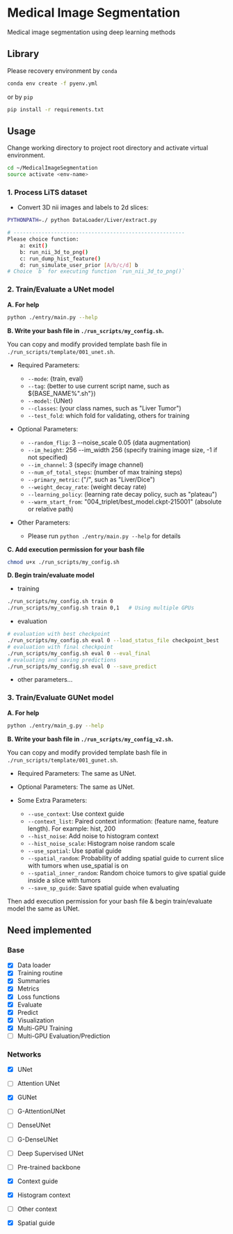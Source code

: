 # Medical Image Segmentation
Medical image segmentation using deep learning methods


## Library
Please recovery environment by `conda`
```bash
conda env create -f pyenv.yml
```

or by `pip`
```bash
pip install -r requirements.txt
```


## Usage

Change working directory to project root directory and activate virtual environment.
```bash
cd ~/MedicalImageSegmentation
source activate <env-name>
```

### 1. Process LiTS dataset

* Convert 3D nii images and labels to 2d slices:
```bash
PYTHONPATH=./ python DataLoader/Liver/extract.py

# -------------------------------------------------------
Please choice function:
	a: exit()
	b: run_nii_3d_to_png()
	c: run_dump_hist_feature()
	d: run_simulate_user_prior [A/b/c/d] b
# Choice `b` for executing function `run_nii_3d_to_png()`
```

### 2. Train/Evaluate a UNet model

**A. For help**
```bash
python ./entry/main.py --help
```

**B. Write your bash file in `./run_scripts/my_config.sh`.**

You can copy and modify provided template bash file in `./run_scripts/template/001_unet.sh`.

* Required Parameters:
  * `--mode`: {train, eval}
  * `--tag`: (better to use current script name, such as ${BASE_NAME%".sh"})
  * `--model`: {UNet}
  * `--classes`: (your class names, such as "Liver Tumor")
  * `--test_fold`: which fold for validating, others for training

* Optional Parameters:
  * `--random_flip`: 3 --noise_scale 0.05 (data augmentation)
  * `--im_height`: 256 --im_width 256 (specify training image size, -1 if not specified)
  * `--im_channel`: 3 (specify image channel)
  * `--num_of_total_steps`: (number of max training steps)
  * `--primary_metric`: ("<class>/<metric>", such as "Liver/Dice")
  * `--weight_decay_rate`: (weight decay rate)
  * `--learning_policy`: (learning rate decay policy, such as "plateau")
  * `--warm_start_from`: "004_triplet/best_model.ckpt-215001" (absolute or relative path)

* Other Parameters:
  * Please run `python ./entry/main.py --help` for details

**C. Add execution permission for your bash file**

```bash
chmod u+x ./run_scripts/my_config.sh
```

**D. Begin train/evaluate model**

* training
```bash
./run_scripts/my_config.sh train 0
./run_scripts/my_config.sh train 0,1   # Using multiple GPUs
```
* evaluation
```bash
# evaluation with best checkpoint
./run_scripts/my_config.sh eval 0 --load_status_file checkpoint_best
# evaluation with final checkpoint
./run_scripts/my_config.sh eval 0 --eval_final
# evaluating and saving predictions
./run_scripts/my_config.sh eval 0 --save_predict
```
* other parameters...

### 3. Train/Evaluate GUNet model

**A. For help**
```bash
python ./entry/main_g.py --help
```

**B. Write your bash file in `./run_scripts/my_config_v2.sh`.**

You can copy and modify provided template bash file in `./run_scripts/template/001_gunet.sh`.

* Required Parameters: The same as UNet.

* Optional Parameters: The same as UNet.

* Some Extra Parameters:
  * `--use_context`: Use context guide
  * `--context_list`: Paired context information: (feature name, feature length). For example: hist, 200
  * `--hist_noise`: Add noise to histogram context
  * `--hist_noise_scale`: Histogram noise random scale
  * `--use_spatial`: Use spatial guide
  * `--spatial_random`: Probability of adding spatial guide to current slice with tumors when use_spatial is on
  * `--spatial_inner_random`: Random choice tumors to give spatial guide inside a slice with tumors
  * `--save_sp_guide`: Save spatial guide when evaluating

Then add execution permission for your bash file & begin train/evaluate model the same as UNet.



## Need implemented

### Base

- [x] Data loader
- [x] Training routine
- [x] Summaries
- [x] Metrics
- [x] Loss functions
- [x] Evaluate
- [x] Predict
- [x] Visualization
- [x] Multi-GPU Training
- [ ] Multi-GPU Evaluation/Prediction

### Networks

- [x] UNet
- [ ] Attention UNet
- [x] GUNet
- [ ] G-AttentionUNet
- [ ] DenseUNet
- [ ] G-DenseUNet
- [ ] Deep Supervised UNet

- [ ] Pre-trained backbone
- [x] Context guide
- [x] Histogram context
- [ ] Other context
- [x] Spatial guide
